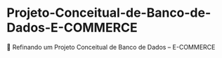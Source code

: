 # Projeto-Conceitual-de-Banco-de-Dados-E-COMMERCE
 Refinando um Projeto Conceitual de Banco de Dados – E-COMMERCE
